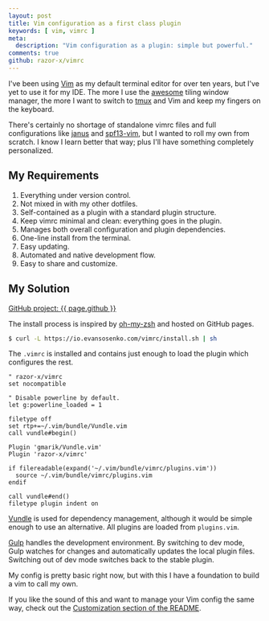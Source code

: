 ```yaml
---
layout: post
title: Vim configuration as a first class plugin
keywords: [ vim, vimrc ]
meta:
  description: "Vim configuration as a plugin: simple but powerful."
comments: true
github: razor-x/vimrc
---
```


I've been using [Vim] as my default terminal editor for over ten years,
but I've yet to use it for my IDE.
The more I use the [awesome] tiling window manager,
the more I want to switch to [tmux] and Vim
and keep my fingers on the keyboard.

There's certainly no shortage of standalone vimrc files
and full configurations like [janus] and [spf13-vim],
but I wanted to roll my own from scratch.
I know I learn better that way;
plus I'll have something completely personalized.

## My Requirements

1. Everything under version control.
2. Not mixed in with my other dotfiles.
3. Self-contained as a plugin with a standard plugin structure.
4. Keep vimrc minimal and clean: everything goes in the plugin.
5. Manages both overall configuration and plugin dependencies.
6. One-line install from the terminal.
7. Easy updating.
8. Automated and native development flow.
9. Easy to share and customize.

## My Solution

<p class="panel">
<span class="icon fi-social-github"></span> <a href="https://github.com/{{ page.github }}">GitHub project: {{ page.github }}</a>
</p>

The install process is inspired by [oh-my-zsh] and hosted on GitHub pages.

```bash
$ curl -L https://io.evansosenko.com/vimrc/install.sh | sh
```

The `.vimrc` is installed and contains just enough
to load the plugin which configures the rest.

```vim
" razor-x/vimrc
set nocompatible

" Disable powerline by default.
let g:powerline_loaded = 1

filetype off
set rtp+=~/.vim/bundle/Vundle.vim
call vundle#begin()

Plugin 'gmarik/Vundle.vim'
Plugin 'razor-x/vimrc'

if filereadable(expand('~/.vim/bundle/vimrc/plugins.vim'))
  source ~/.vim/bundle/vimrc/plugins.vim
endif

call vundle#end()
filetype plugin indent on
```

[Vundle] is used for dependency management,
although it would be simple enough to use an alternative.
All plugins are loaded from `plugins.vim`.

[Gulp] handles the development environment.
By switching to dev mode, Gulp watches for changes
and automatically updates the local plugin files.
Switching out of dev mode switches back to the stable plugin.

My config is pretty basic right now,
but with this I have a foundation to build a vim to call my own.

If you like the sound of this and want to manage your Vim config the same way,
check out the [Customization section of the README][vimrc-customization].

[awesome]: http:/o/awesome.naquadah.org/
[Gulp]: http://gulpjs.com/
[oh-my-zsh]: http://ohmyz.sh/
[janus]: https://github.com/carlhuda/janus
[razor-x/vimrc]: https://github.com/razor-x/vimrc
[spf13-vim]: http://vim.spf13.com/
[tmux]: http://tmux.sourceforge.net/
[Vim]: http://www.vim.org/
[vimrc]: https://github.com/razor-x/vimrc
[vimrc-customization]: https://github.com/razor-x/vimrc#customization
[Vundle]: https://github.com/gmarik/Vundle.vim
